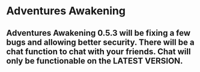 # Adventures Awakening
## Adventures Awakening 0.5.3 will be fixing a few bugs and allowing better security. There will be a chat function to chat with your friends. Chat will only be functionable on the LATEST VERSION.
